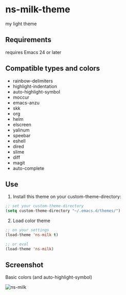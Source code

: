 # ns-milk-theme

my light theme


## Requirements

requires Emacs 24 or later

## Compatible types and colors

- rainbow-delimiters
- highlight-indentation
- auto-highlight-symbol
- moccur
- emacs-anzu
- skk
- org
- helm
- elscreen
- yalinum
- speebar
- eshell
- dired
- slime
- diff
- magit
- auto-complete

## Use

1.  Install this theme on your custom-theme-directory:

```lisp
;; set your custom-theme-directory
(setq custom-theme-directory "~/.emacs.d/themes/")
```

2. Load color theme

```lisp
;; on your settings
(load-theme 'ns-milk t)

;; or eval
(load-theme 'ns-milk)
```

## Screenshot

Basic colors (and auto-highlight-symbol)

![ns-milk](https://dl.dropboxusercontent.com/u/1517461/ns-milk.gif)
